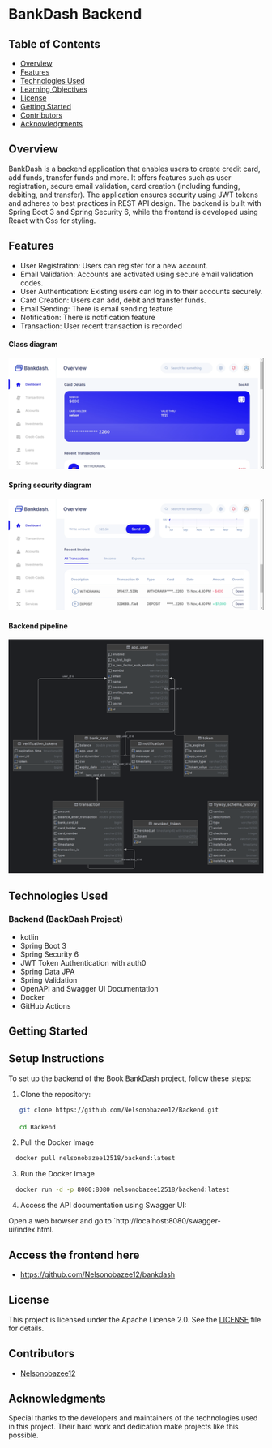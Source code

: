# BankDash Backend

## Table of Contents

- [Overview](#overview)
- [Features](#features)
- [Technologies Used](#technologies-used)
- [Learning Objectives](#learning-objectives)
- [License](#license)
- [Getting Started](#getting-started)
- [Contributors](#contributors)
- [Acknowledgments](#acknowledgments)

## Overview

BankDash is a backend application that enables users to create credit card, add funds, transfer funds and more. It offers features such as user registration, secure email validation, card creation (including funding, debiting, and transfer). The application ensures security using JWT tokens and adheres to best practices in REST API design. The backend is built with Spring Boot 3 and Spring Security 6, while the frontend is developed using React with Css for styling.

## Features

- User Registration: Users can register for a new account.
- Email Validation: Accounts are activated using secure email validation codes.
- User Authentication: Existing users can log in to their accounts securely.
- Card Creation: Users can add, debit and transfer funds.
- Email Sending: There is email sending feature
- Notification: There is notification feature
- Transaction: User recent transaction is recorded

#### Class diagram

![Class diagram](src/main/resources/image/image1.png)

#### Spring security diagram
![Security diagram](src/main/resources/image/image2.png)

#### Backend pipeline
![Security diagram](src/main/resources/image/server_db@localhost.png)


## Technologies Used

### Backend (BackDash Project)

- kotlin
- Spring Boot 3
- Spring Security 6
- JWT Token Authentication with auth0
- Spring Data JPA
- Spring Validation
- OpenAPI and Swagger UI Documentation
- Docker
- GitHub Actions


## Getting Started

## Setup Instructions

To set up the backend of the Book BankDash project, follow these steps:

1. Clone the repository:

```bash
   git clone https://github.com/Nelsonobazee12/Backend.git
   
   cd Backend
```

2. Pull the Docker Image

```bash
  docker pull nelsonobazee12518/backend:latest
```
3. Run the Docker Image

```bash
  docker run -d -p 8080:8080 nelsonobazee12518/backend:latest
```

4. Access the API documentation using Swagger UI:

Open a web browser and go to `http://localhost:8080/swagger-ui/index.html.

## Access the frontend here

- https://github.com/Nelsonobazee12/bankdash

## License

This project is licensed under the Apache License 2.0. See the [LICENSE](LICENSE) file for details.

## Contributors

- [Nelsonobazee12](https://github.com/Nelsonobazee12)

## Acknowledgments

Special thanks to the developers and maintainers of the technologies used in this project. Their hard work and dedication make projects like this possible.